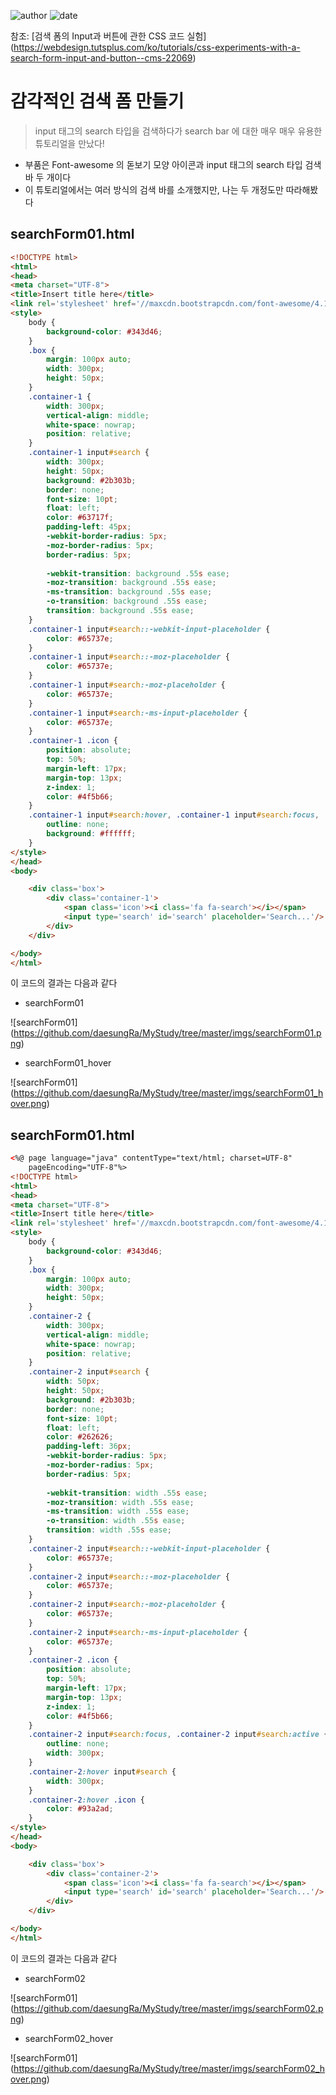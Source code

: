 ﻿
![author](https://img.shields.io/badge/author-daesungRa-lightgray.svg?style=flat-square)
![date](https://img.shields.io/badge/date-190103-lightgray.svg?style=flat-square)

참조: [검색 폼의 Input과 버튼에 관한 CSS 코드 실험] (https://webdesign.tutsplus.com/ko/tutorials/css-experiments-with-a-search-form-input-and-button--cms-22069)

# 감각적인 검색 폼 만들기

> input 태그의 search 타입을 검색하다가 search bar 에 대한 매우 매우 유용한 튜토리얼을 만났다!

- 부품은 Font-awesome 의 돋보기 모양 아이콘과 input 태그의 search 타입 검색 바 두 개이다
- 이 튜토리얼에서는 여러 방식의 검색 바를 소개했지만, 나는 두 개정도만 따라해봤다

## searchForm01.html

```HTML
<!DOCTYPE html>
<html>
<head>
<meta charset="UTF-8">
<title>Insert title here</title>
<link rel='stylesheet' href='//maxcdn.bootstrapcdn.com/font-awesome/4.1.0/css/font-awesome.min.css'/>
<style>
	body {
		background-color: #343d46;
	}
	.box {
		margin: 100px auto;
		width: 300px;
		height: 50px;
	}
	.container-1 {
		width: 300px;
		vertical-align: middle;
		white-space: nowrap;
		position: relative;
	}
	.container-1 input#search {
		width: 300px;
		height: 50px;
		background: #2b303b;
		border: none;
		font-size: 10pt;
		float: left;
		color: #63717f;
		padding-left: 45px;
		-webkit-border-radius: 5px;
		-moz-border-radius: 5px;
		border-radius: 5px;
		
		-webkit-transition: background .55s ease;
		-moz-transition: background .55s ease;
		-ms-transition: background .55s ease;
		-o-transition: background .55s ease;
		transition: background .55s ease;
	}
	.container-1 input#search::-webkit-input-placeholder {
		color: #65737e;
	}
	.container-1 input#search::-moz-placeholder {
		color: #65737e;
	}
	.container-1 input#search:-moz-placeholder {
		color: #65737e;
	}
	.container-1 input#search:-ms-input-placeholder {
		color: #65737e;
	}
	.container-1 .icon {
		position: absolute;
		top: 50%;
		margin-left: 17px;
		margin-top: 13px;
		z-index: 1;
		color: #4f5b66;
	}
	.container-1 input#search:hover, .container-1 input#search:focus, .container-1 input#search:active {
		outline: none;
		background: #ffffff;
	}
</style>
</head>
<body>

	<div class='box'>
		<div class='container-1'>
			<span class='icon'><i class='fa fa-search'></i></span>
			<input type='search' id='search' placeholder='Search...'/>
		</div>
	</div>

</body>
</html>
```

이 코드의 결과는 다음과 같다

- searchForm01

![searchForm01] (https://github.com/daesungRa/MyStudy/tree/master/imgs/searchForm01.png)

- searchForm01_hover

![searchForm01] (https://github.com/daesungRa/MyStudy/tree/master/imgs/searchForm01_hover.png)

## searchForm01.html

```HTML
<%@ page language="java" contentType="text/html; charset=UTF-8"
    pageEncoding="UTF-8"%>
<!DOCTYPE html>
<html>
<head>
<meta charset="UTF-8">
<title>Insert title here</title>
<link rel='stylesheet' href='//maxcdn.bootstrapcdn.com/font-awesome/4.1.0/css/font-awesome.min.css'/>
<style>
	body {
		background-color: #343d46;
	}
	.box {
		margin: 100px auto;
		width: 300px;
		height: 50px;
	}
	.container-2 {
		width: 300px;
		vertical-align: middle;
		white-space: nowrap;
		position: relative;
	}
	.container-2 input#search {
		width: 50px;
		height: 50px;
		background: #2b303b;
		border: none;
		font-size: 10pt;
		float: left;
		color: #262626;
		padding-left: 36px;
		-webkit-border-radius: 5px;
		-moz-border-radius: 5px;
		border-radius: 5px;
		
		-webkit-transition: width .55s ease;
		-moz-transition: width .55s ease;
		-ms-transition: width .55s ease;
		-o-transition: width .55s ease;
		transition: width .55s ease;
	}
	.container-2 input#search::-webkit-input-placeholder {
		color: #65737e;
	}
	.container-2 input#search::-moz-placeholder {
		color: #65737e;
	}
	.container-2 input#search:-moz-placeholder {
		color: #65737e;
	}
	.container-2 input#search:-ms-input-placeholder {
		color: #65737e;
	}
	.container-2 .icon {
		position: absolute;
		top: 50%;
		margin-left: 17px;
		margin-top: 13px;
		z-index: 1;
		color: #4f5b66;
	}
	.container-2 input#search:focus, .container-2 input#search:active {
		outline: none;
		width: 300px;
	}
	.container-2:hover input#search {
		width: 300px;
	}
	.container-2:hover .icon {
		color: #93a2ad;
	}
</style>
</head>
<body>

	<div class='box'>
		<div class='container-2'>
			<span class='icon'><i class='fa fa-search'></i></span>
			<input type='search' id='search' placeholder='Search...'/>
		</div>
	</div>

</body>
</html>
```

이 코드의 결과는 다음과 같다

- searchForm02

![searchForm01] (https://github.com/daesungRa/MyStudy/tree/master/imgs/searchForm02.png)

- searchForm02_hover

![searchForm01] (https://github.com/daesungRa/MyStudy/tree/master/imgs/searchForm02_hover.png)







